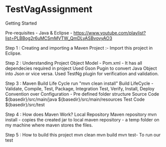 # TestVagAssignment
Getting Started

Pre-requisites - Java & Eclipse - https://www.youtube.com/playlist?list=PLBBog2r6uMCSmMVTW_QmDLyASBvovyAO3


Step 1 : Creating and importing a Maven Project
:- Import this project in Eclipse.

Step 2 : Understanding Project Object Model -
Pom.xml - It has all dependecies required in project
Used Gson Pugin to convert Java Object into Json or vice versa.
Used TestNg plugin for verification and validation.

Step 3 : Maven Build Life Cycle
run "mvn clean install"
Build LifeCycle - Validate, Compile, Test, Package, Integration Test, Verify, Install, Deploy
Convention over Configuration - Pre defined folder structure
Source Code
${basedir}/src/main/java
${basedir}/src/main/resources
Test Code
${basedir}/src/test

Step 4 : How does Maven Work?
Local Repository
Maven repository
mvn install - copies the created jar to local maven repository - a temp folder on my machine where maven stores the files.

Step 5 : How to build this project
mvn clean 
mvn build
mvn test- To run our test
